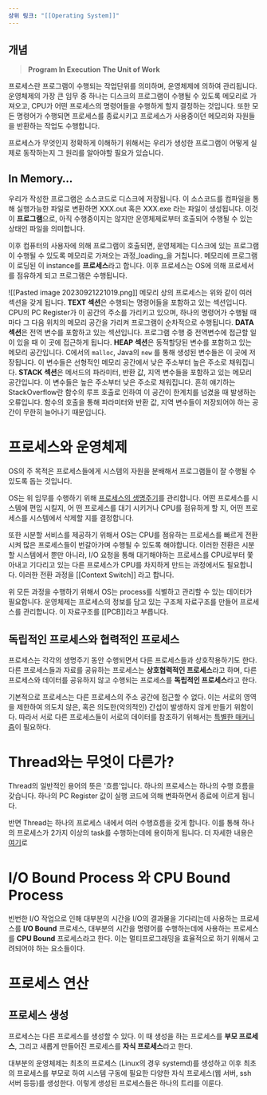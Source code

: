 ```yaml
---
상위 링크: "[[Operating System]]"
---
```

## 개념
> **Program In Execution**
> **The Unit of Work**

프로세스란 프로그램이 수행되는 작업단위를 의미하며, 운영체제에 의하여 관리됩니다. 운영체제의 가장 큰 임무 중 하나는 디스크의 프로그램이 수행될 수 있도록 메모리로 가져오고, CPU가 어떤 프로세스의 명령어들을 수행하게 할지 결정하는 것입니다. 또한 모든 명령어가 수행되면 프로세스를 종료시키고 프로세스가 사용중이던 메모리와 자원들을 반환하는 작업도 수행합니다.

프로세스가 무엇인지 정확하게 이해하기 위해서는 우리가 생성한 프로그램이 어떻게 실제로 동작하는지 그 원리를 알아야할 필요가 있습니다. 
## In Memory…

우리가 작성한 프로그램은 소스코드로 디스크에 저장됩니다. 이 소스코드를 컴파일을 통해 실행가능한 파일로 변환하면 XXX.out 혹은 XXX.exe 라는 파일이 생성됩니다. 이것이 **프로그램**으로, 아직 수행중이지는 않지만 운영체제로부터 호출되어 수행될 수 있는 상태인 파일을 의미합니다.

이후 컴퓨터의 사용자에 의해 프로그램이 호출되면, 운영체제는 디스크에 있는 프로그램이 수행될 수 있도록 메모리로 가져오는 과정_loading_을 거칩니다. 메모리에 프로그램이 로딩된 이 instance를 **프로세스**라고 합니다. 이후 프로세스는 OS에 의해 프로세서를 점유하게 되고 프로그램은 수행됩니다.

![[Pasted image 20230921221019.png]]
메모리 상의 프로세스는 위와 같이 여러 섹션을 갖게 됩니다.
**TEXT 섹션**은 수행되는 명령어들을 포함하고 있는 섹션입니다. CPU의 PC Register가 이 공간의 주소를 가리키고 있으며, 하나의 명령어가 수행될 때마다 그 다음 위치의 메모리 공간을 가리켜 프로그램이 순차적으로 수행됩니다.
**DATA 섹션**은 전역 변수를 포함하고 있는 섹션입니다. 프로그램 수행 중 전역변수에 접근할 일이 있을 때 이 곳에 접근하게 됩니다.
**HEAP 섹션**은 동적할당된 변수를 포함하고 있는 메모리 공간입니다. C에서의 `malloc`, Java의 `new` 를 통해 생성된 변수들은 이 곳에 저장됩니다. 이 변수들은 선형적인 메모리 공간에서 낮은 주소부터 높은 주소로 채워집니다.
**STACK 섹션**은 메서드의 파라미터, 반환 값, 지역 변수들을 포함하고 있는 메모리 공간입니다. 이 변수들은 높은 주소부터 낮은 주소로 채워집니다. 흔히 얘기하는 StackOverflow란 함수의 루프 호출로 인하여 이 공간이 한계치를 넘겼을 때 발생하는 오류입니다. 함수의 호출을 통해 파라미터와 반환 값, 지역 변수들이 저장되어야 하는 공간이 무한히 늘어나기 때문입니다.

# 프로세스와 운영체제
OS의 주 목적은 프로세스들에게 시스템의 자원을 분배해서 프로그램들이 잘 수행될 수 있도록 돕는 것입니다.

OS는 위 임무를 수행하기 위해 [프로세스의 생명주기](Process%20생명주기와%20State.md)를 관리합니다. 어떤 프로세스를 시스템에 편입 시킬지, 어
떤 프로세스를 대기 시키거나 CPU를 점유하게 할 지, 어떤 프로세스를 시스템에서 삭제할 지를 결정합니다.

또한 시분할 서비스를 제공하기 위해서 OS는 CPU를 점유하는 프로세스를 빠르게 전환시켜 많은 프로세스들이 번갈아가며 수행될 수 있도록 해야합니다. 이러한 전환은 시분할 시스템에서 뿐만 아니라, I/O 요청을 통해 대기해야하는 프로세스를 CPU로부터 쫓아내고 기다리고 있는 다른 프로세스가 CPU를 차지하게 만드는 과정에서도 필요합니다. 이러한 전환 과정을 [[Context Switch]] 라고 합니다.

위 모든 과정을 수행하기 위해서 OS는 process를 식별하고 관리할 수 있는 데이터가 필요합니다. 운영체제는 프로세스의 정보를 담고 있는 구조체 자료구조를 만들어 프로세스를 관리합니다. 이 자료구조를 [[PCB]]라고 부릅니다.

## 독립적인 프로세스와 협력적인 프로세스
프로세스는 각각의 생명주기 동안 수행되면서 다른 프로세스들과 상호작용하기도 한다. 다른 프로세스들과 자료를 공유하는 프로세스는 **상호협력적인 프로세스**라고 하며, 다른 프로세스와 데이터를 공유하지 않고 수행되는 프로세스를 **독립적인 프로세스**라고 한다.

기본적으로 프로세스는 다른 프로세스의 주소 공간에 접근할 수 없다. 이는 서로의 영역을 제한하여 의도치 않은, 혹은 의도한(악의적인) 간섭이 발생하지 않게 만들기 위함이다. 따라서 서로 다른 프로세스들이 서로의 데이터를 참조하기 위해서는 [특별한 매커니즘](IPC.md)이 필요하다.


# Thread와는 무엇이 다른가?
Thread의 일반적인 용어의 뜻은 '흐름'입니다. 하나의 프로세스는 하나의 수행 흐름을 갖습니다. 하나의 PC Register 값이 실행 코드에 의해 변화하면서 종료에 이르게 됩니다.

반면 Thread는 하나의 프로세스 내에서 여러 수행흐름을 갖게 합니다. 이를 통해 하나의 프로세스가 2가지 이상의 task를 수행하는데에 용이하게 됩니다. 더 자세한 내용은 [여기](../Thread/Thread.md)로

# I/O Bound Process 와 CPU Bound Process
빈번한 I/O 작업으로 인해 대부분의 시간을 I/O의 결과물을 기다리는데 사용하는 프로세스를 **I/O Bound** 프로세스, 대부분의 시간을 명령어를 수행하는데에 사용하는 프로세스를 **CPU Bound** 프로세스라고 한다. 이는 멀티프로그래밍을 효율적으로 하기 위해서 고려되어야 하는 요소들이다.

# 프로세스 연산
## 프로세스 생성

프로세스는 다른 프로세스를 생성할 수 있다. 이 때 생성을 하는 프로세스를 **부모 프로세스**, 그리고 새롭게 만들어진 프로세스를 **자식 프로세스**라고 한다.

대부분의 운영체제는 최초의 프로세스 (Linux의 경우 systemd)를 생성하고 이후 최초의 프로세스를 부모로 하여 시스템 구동에 필요한 다양한 자식 프로세스(웹 서버, ssh 서버 등등)를 생성한다. 이렇게 생성된 프로세스들은 하나의 트리를 이룬다.


